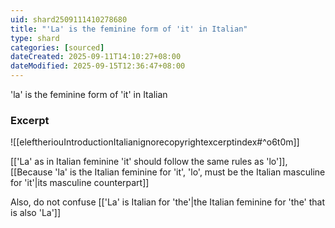 ```yaml
---
uid: shard2509111410278680
title: "'La' is the feminine form of 'it' in Italian"
type: shard
categories: [sourced]
dateCreated: 2025-09-11T14:10:27+08:00
dateModified: 2025-09-15T12:36:47+08:00
---
```

'la' is the feminine form of 'it' in Italian

### Excerpt
![[eleftheriouIntroductionItalianignorecopyrightexcerptindex#^o6t0m]]

[['La' as in Italian feminine 'it' should follow the same rules as 'lo']], [[Because 'la' is the Italian feminine for 'it', 'lo', must be the Italian masculine for 'it'|its masculine counterpart]]

Also, do not confuse [['La' is Italian for 'the'|the Italian feminine for 'the' that is also 'La']]
